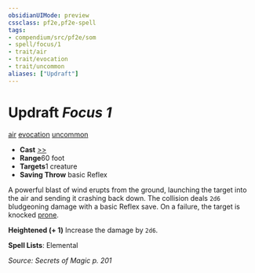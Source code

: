 ```yaml
---
obsidianUIMode: preview
cssclass: pf2e,pf2e-spell
tags:
- compendium/src/pf2e/som
- spell/focus/1
- trait/air
- trait/evocation
- trait/uncommon
aliases: ["Updraft"]
---
```

# Updraft *Focus 1*   
[air](/rules/traits/air.md)  [evocation](/rules/traits/evocation.md)  [uncommon](/rules/traits/uncommon.md)  

- **Cast** [>>](/rules/core-rulebook/chapter-9-playing-the-game.md#Actions "Two-Action") 
- **Range**60 foot
- **Targets**1 creature
- **Saving Throw**  basic Reflex

A powerful blast of wind erupts from the ground, launching the target into the air and sending it crashing back down. The collision deals `2d6` bludgeoning damage with a basic Reflex save. On a failure, the target is knocked [prone](/rules/conditions.md#Prone).

**Heightened (+ 1)** Increase the damage by `2d6`.

**Spell Lists**: Elemental

*Source: Secrets of Magic p. 201*